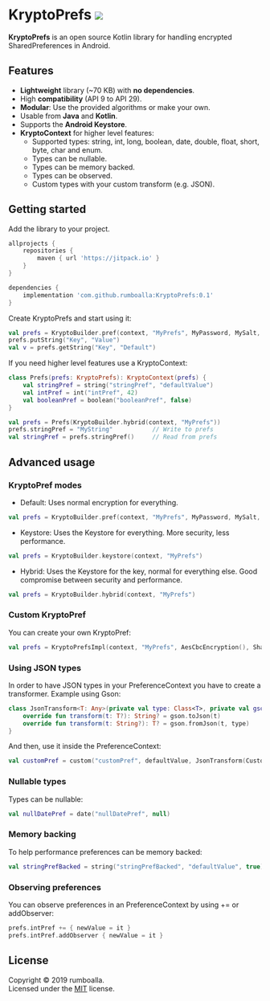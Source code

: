 # KryptoPrefs [![](https://jitpack.io/v/rumboalla/KryptoPrefs.svg)](https://jitpack.io/#rumboalla/KryptoPrefs)
**KryptoPrefs** is an open source Kotlin library for handling encrypted SharedPreferences in Android.

## Features
* **Lightweight** library (~70 KB) with **no dependencies**.
* High **compatibility** (API 9 to API 29).
* **Modular**: Use the provided algorithms or make your own.
* Usable from **Java** and **Kotlin**.
* Supports the **Android Keystore**.
* **KryptoContext** for higher level features:
    * Supported types: string, int, long, boolean, date, double, float, short, byte, char and enum.
    * Types can be nullable.
    * Types can be memory backed.
    * Types can be observed.
    * Custom types with your custom transform (e.g. JSON).

## Getting started
Add the library to your project.
```groovy
allprojects {
    repositories {
        maven { url 'https://jitpack.io' }
    }
}

dependencies {
    implementation 'com.github.rumboalla:KryptoPrefs:0.1'
}
```

Create KryptoPrefs and start using it:
```kotlin
val prefs = KryptoBuilder.pref(context, "MyPrefs", MyPassword, MySalt, ApiTarget)
prefs.putString("Key", "Value")
val v = prefs.getString("Key", "Default")
```

If you need higher level features use a KryptoContext:
```kotlin
class Prefs(prefs: KryptoPrefs): KryptoContext(prefs) {
    val stringPref = string("stringPref", "defaultValue")
    val intPref = int("intPref", 42)
    val booleanPref = boolean("booleanPref", false)
}

val prefs = Prefs(KryptoBuilder.hybrid(context, "MyPrefs"))
prefs.stringPref = "MyString"           // Write to prefs
val stringPref = prefs.stringPref()     // Read from prefs
```

## Advanced usage
### KryptoPref modes
* Default: Uses normal encryption for everything.
```kotlin
val prefs = KryptoBuilder.pref(context, "MyPrefs", MyPassword, MySalt, ApiTarget)
``` 
* Keystore: Uses the Keystore for everything. More security, less performance.
```kotlin
val prefs = KryptoBuilder.keystore(context, "MyPrefs")
``` 
* Hybrid: Uses the Keystore for the key, normal for everything else. Good compromise between security and performance.
```kotlin
val prefs = KryptoBuilder.hybrid(context, "MyPrefs")
``` 

### Custom KryptoPref
You can create your own KryptoPref:
```kotlin
val prefs = KryptoPrefsImpl(context, "MyPrefs", AesCbcEncryption(), Sha512Hash(), Pbkdf2Key(MyPassword, MySalt))
```

### Using JSON types
In order to have JSON types in your PreferenceContext you have to create a transformer.
Example using Gson:
```kotlin
class JsonTransform<T: Any>(private val type: Class<T>, private val gson: Gson = Gson()): Transform<T> {
    override fun transform(t: T?): String? = gson.toJson(t)
    override fun transform(t: String?): T? = gson.fromJson(t, type)
}
``` 
And then, use it inside the PreferenceContext:
```kotlin
val customPref = custom("customPref", defaultValue, JsonTransform(CustomClass::class.java))
```

### Nullable types
Types can be nullable:
```kotlin
val nullDatePref = date("nullDatePref", null)
```

### Memory backing
To help performance preferences can be memory backed:
```kotlin
val stringPrefBacked = string("stringPrefBacked", "defaultValue", true)
```

### Observing preferences
You can observe preferences in an PreferenceContext by using += or addObserver:
```kotlin
prefs.intPref += { newValue = it }
prefs.intPref.addObserver { newValue = it }
```

## License
Copyright © 2019 rumboalla.  
Licensed under the [MIT](https://github.com/rumboalla/KryptoPrefs/blob/master/LICENSE) license.

